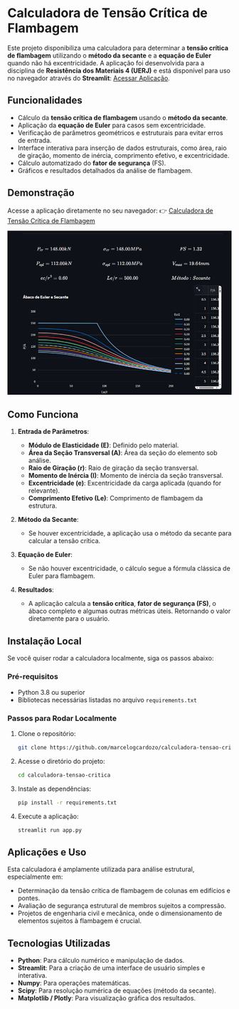 # Calculadora de Tensão Crítica de Flambagem

Este projeto disponibiliza uma calculadora para determinar a **tensão crítica de flambagem** utilizando o **método da secante** e a **equação de Euler** quando não há excentricidade. A aplicação foi desenvolvida para a disciplina de **Resistência dos Materiais 4 (UERJ)** e está disponível para uso no navegador através do **Streamlit**: [Acessar Aplicação](https://calculadora-tensao-critica.streamlit.app/).

## Funcionalidades

- Cálculo da **tensão crítica de flambagem** usando o **método da secante**.
- Aplicação da **equação de Euler** para casos sem excentricidade.
- Verificação de parâmetros geométricos e estruturais para evitar erros de entrada.
- Interface interativa para inserção de dados estruturais, como área, raio de giração, momento de inércia, comprimento efetivo, e excentricidade.
- Cálculo automatizado do **fator de segurança** (FS).
- Gráficos e resultados detalhados da análise de flambagem.

## Demonstração

Acesse a aplicação diretamente no seu navegador:
👉 [Calculadora de Tensão Crítica de Flambagem](https://calculadora-tensao-critica.streamlit.app/)

![Calculadora de Tensão Crítica](./static/frontend.png)

## Como Funciona

1. **Entrada de Parâmetros**:

   - **Módulo de Elasticidade (E)**: Definido pelo material.
   - **Área da Seção Transversal (A)**: Área da seção do elemento sob análise.
   - **Raio de Giração (r)**: Raio de giração da seção transversal.
   - **Momento de Inércia (I)**: Momento de inércia da seção transversal.
   - **Excentricidade (e)**: Excentricidade da carga aplicada (quando for relevante).
   - **Comprimento Efetivo (Le)**: Comprimento de flambagem da estrutura.

2. **Método da Secante**:

   - Se houver excentricidade, a aplicação usa o método da secante para calcular a tensão crítica.

3. **Equação de Euler**:

   - Se não houver excentricidade, o cálculo segue a fórmula clássica de Euler para flambagem.

4. **Resultados**:
   - A aplicação calcula a **tensão crítica**, **fator de segurança (FS)**, o ábaco completo e algumas outras métricas úteis. Retornando o valor diretamente para o usuário.

## Instalação Local

Se você quiser rodar a calculadora localmente, siga os passos abaixo:

### Pré-requisitos

- Python 3.8 ou superior
- Bibliotecas necessárias listadas no arquivo `requirements.txt`

### Passos para Rodar Localmente

1. Clone o repositório:

   ```bash
   git clone https://github.com/marcelogcardozo/calculadora-tensao-critica.git
   ```

2. Acesse o diretório do projeto:

   ```bash
   cd calculadora-tensao-critica
   ```

3. Instale as dependências:

   ```bash
   pip install -r requirements.txt
   ```

4. Execute a aplicação:

   ```bash
   streamlit run app.py
   ```

## Aplicações e Uso

Esta calculadora é amplamente utilizada para análise estrutural, especialmente em:

- Determinação da tensão crítica de flambagem de colunas em edifícios e pontes.
- Avaliação de segurança estrutural de membros sujeitos a compressão.
- Projetos de engenharia civil e mecânica, onde o dimensionamento de elementos sujeitos à flambagem é crucial.

## Tecnologias Utilizadas

- **Python**: Para cálculo numérico e manipulação de dados.
- **Streamlit**: Para a criação de uma interface de usuário simples e interativa.
- **Numpy**: Para operações matemáticas.
- **Scipy**: Para resolução numérica de equações (método da secante).
- **Matplotlib / Plotly**: Para visualização gráfica dos resultados.
